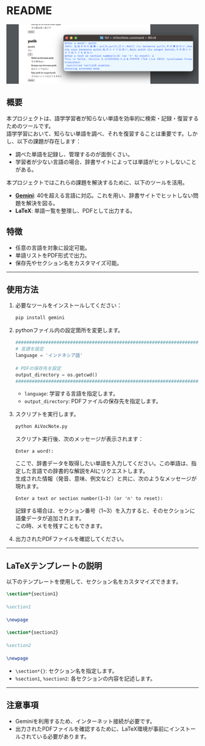 # README

![image](assets/image.png)

## 概要
本プロジェクトは、語学学習者が知らない単語を効率的に検索・記録・復習するためのツールです。  
語学学習において、知らない単語を調べ、それを復習することは重要です。しかし、以下の課題が存在します：

- 調べた単語を記録し、管理するのが面倒くさい。
- 学習者が少ない言語の場合、辞書サイトによっては単語がヒットしないことがある。

本プロジェクトではこれらの課題を解決するために、以下のツールを活用。

- **[Gemini](https://ai.google.dev/)**: 40を超える言語に対応。これを用い、辞書サイトでヒットしない問題を解決を図る。
- **LaTeX**: 単語一覧を整理し、PDFとして出力する。

## 特徴
- 任意の言語を対象に設定可能。
- 単語リストをPDF形式で出力。
- 保存先やセクション名をカスタマイズ可能。

---

## 使用方法

1. 必要なツールをインストールしてください：
   ```bash
   pip install gemini
   ```

2. pythonファイル内の設定箇所を変更します。

   ```python
   #####################################################################
   # 言語を設定
   language = 'インドネシア語'

   # PDFの保存先を設定
   output_directory = os.getcwd()
   #####################################################################
   ```

   - `language`: 学習する言語を指定します。
   - `output_directory`: PDFファイルの保存先を指定します。

3. スクリプトを実行します。
   ```bash
   python AiVocNote.py
   ```




    スクリプト実行後、次のメッセージが表示されます：

    ```
    Enter a word!:
    ```
    ここで、辞書データを取得したい単語を入力してください。この単語は、指定した言語での辞書的な解説をAIにリクエストします。  
    生成された情報（発音、意味、例文など）と共に、次のようなメッセージが現れます。
    ```
    Enter a text or section number(1~3) (or 'n' to reset): 
    ```
    記録する場合は、セクション番号（1~3）を入力すると、そのセクションに語彙データが追加されます。        
    この時、メモを残すこともできます。


4. 出力されたPDFファイルを確認してください。

---

## LaTeXテンプレートの説明

以下のテンプレートを使用して、セクション名をカスタマイズできます。

```latex
\section*{section1}

%section1

\newpage

\section*{section2}

%section2

\newpage
```

- `\section*{}`: セクション名を指定します。
- `%section1`, `%section2`: 各セクションの内容を記述します。

---

## 注意事項

- Geminiを利用するため、インターネット接続が必要です。
- 出力されたPDFファイルを確認するために、LaTeX環境が事前にインストールされている必要があります。


